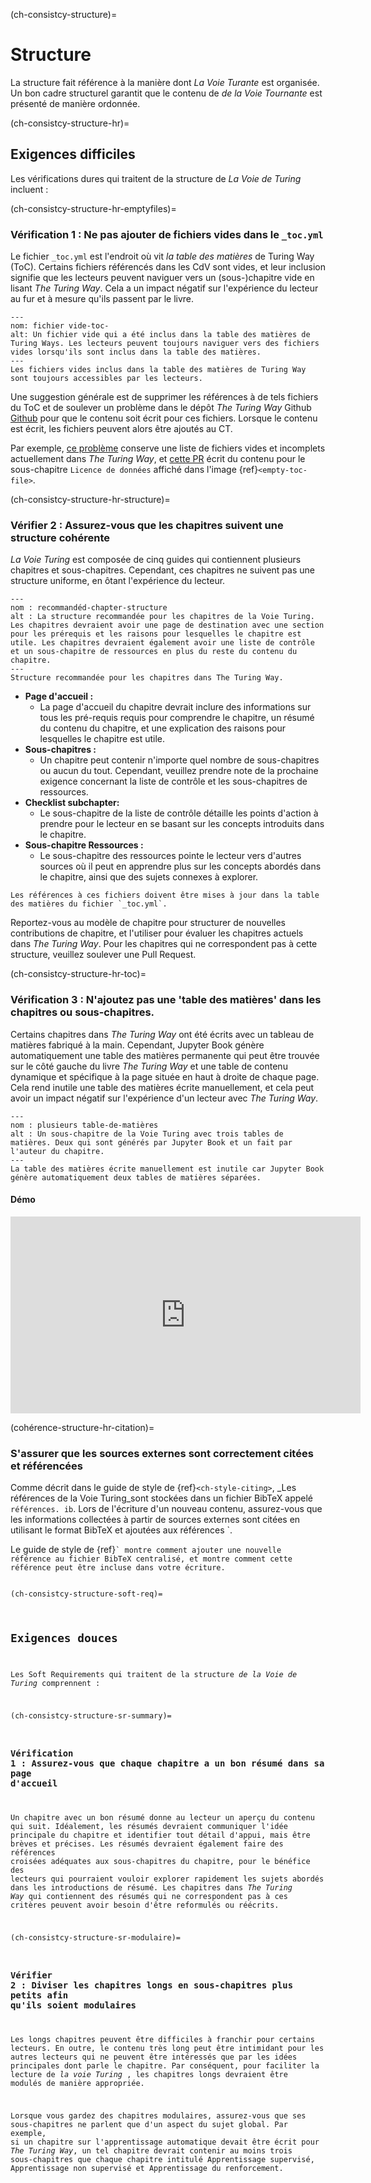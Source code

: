 (ch-consistcy-structure)=
# Structure

La structure fait référence à la manière dont _La Voie Turante_ est organisée. Un bon cadre structurel garantit que le contenu de _de la Voie Tournante_ est présenté de manière ordonnée.

(ch-consistcy-structure-hr)=
## Exigences difficiles

Les vérifications dures qui traitent de la structure de _La Voie de Turing_ incluent :

(ch-consistcy-structure-hr-emptyfiles)=
### Vérification 1 : Ne pas ajouter de fichiers vides dans le `_toc.yml`

Le fichier `_toc.yml` est l'endroit où vit _la table des matières_ de Turing Way (ToC). Certains fichiers référencés dans les CdV sont vides, et leur inclusion signifie que les lecteurs peuvent naviguer vers un (sous-)chapitre vide en lisant _The Turing Way_. Cela a un impact négatif sur l'expérience du lecteur au fur et à mesure qu'ils passent par le livre.

```{figure} ../../figures/empty-toc-file.png
---
nom: fichier vide-toc-
alt: Un fichier vide qui a été inclus dans la table des matières de Turing Ways. Les lecteurs peuvent toujours naviguer vers des fichiers vides lorsqu'ils sont inclus dans la table des matières.
---
Les fichiers vides inclus dans la table des matières de Turing Way sont toujours accessibles par les lecteurs.
```

Une suggestion générale est de supprimer les références à de tels fichiers du ToC et de soulever un problème dans le dépôt _The Turing Way_ Github [Github](https://github.com/alan-turing-institute/the-turing-way) pour que le contenu soit écrit pour ces fichiers. Lorsque le contenu est écrit, les fichiers peuvent alors être ajoutés au CT.

Par exemple, [ce problème](https://github.com/alan-turing-institute/the-turing-way/issues/1391) conserve une liste de fichiers vides et incomplets actuellement dans _The Turing Way_, et [cette PR](https://github.com/alan-turing-institute/the-turing-way/pull/1448) écrit du contenu pour le sous-chapitre `Licence de données` affiché dans l'image {ref}`<empty-toc-file>`.

(ch-consistcy-structure-hr-structure)=
### Vérifier 2 : Assurez-vous que les chapitres suivent une structure cohérente

_La Voie Turing_ est composée de cinq guides qui contiennent plusieurs chapitres et sous-chapitres. Cependant, ces chapitres ne suivent pas une structure uniforme, en ôtant l'expérience du lecteur.

```{figure} ../../figures/recommended-chapter-structure.png
---
nom : recommandéd-chapter-structure
alt : La structure recommandée pour les chapitres de la Voie Turing. Les chapitres devraient avoir une page de destination avec une section pour les prérequis et les raisons pour lesquelles le chapitre est utile. Les chapitres devraient également avoir une liste de contrôle et un sous-chapitre de ressources en plus du reste du contenu du chapitre.
---
Structure recommandée pour les chapitres dans The Turing Way.
```

- **Page d'accueil :**
    - La page d'accueil du chapitre devrait inclure des informations sur tous les pré-requis requis pour comprendre le chapitre, un résumé du contenu du chapitre, et une explication des raisons pour lesquelles le chapitre est utile.
- **Sous-chapitres :**
    - Un chapitre peut contenir n'importe quel nombre de sous-chapitres ou aucun du tout. Cependant, veuillez prendre note de la prochaine exigence concernant la liste de contrôle et les sous-chapitres de ressources.
- **Checklist subchapter:**
    - Le sous-chapitre de la liste de contrôle détaille les points d'action à prendre pour le lecteur en se basant sur les concepts introduits dans le chapitre.
- **Sous-chapitre Ressources :**
    - Le sous-chapitre des ressources pointe le lecteur vers d'autres sources où il peut en apprendre plus sur les concepts abordés dans le chapitre, ainsi que des sujets connexes à explorer.


```{attention} Please note that making chapters follow this structure may require splitting some of the existing content into new files.
Les références à ces fichiers doivent être mises à jour dans la table des matières du fichier `_toc.yml`.
```

Reportez-vous au modèle de chapitre [](https://github.com/alan-turing-institute/the-turing-way/tree/main/book/templates/chapter-template) pour structurer de nouvelles contributions de chapitre, et l'utiliser pour évaluer les chapitres actuels dans _The Turing Way_. Pour les chapitres qui ne correspondent pas à cette structure, veuillez soulever une Pull Request.


(ch-consistcy-structure-hr-toc)=
### Vérification 3 : N'ajoutez pas une 'table des matières' dans les chapitres ou sous-chapitres.

Certains chapitres dans _The Turing Way_ ont été écrits avec un tableau de matières fabriqué à la main. Cependant, Jupyter Book génère automatiquement une table des matières permanente qui peut être trouvée sur le côté gauche du livre _The Turing Way_ et une table de contenu dynamique et spécifique à la page située en haut à droite de chaque page. Cela rend inutile une table des matières écrite manuellement, et cela peut avoir un impact négatif sur l'expérience d'un lecteur avec _The Turing Way_.

```{figure} ../../figures/many-table-of-contents.png
---
nom : plusieurs table-de-matières
alt : Un sous-chapitre de la Voie Turing avec trois tables de matières. Deux qui sont générés par Jupyter Book et un fait par l'auteur du chapitre.
---
La table des matières écrite manuellement est inutile car Jupyter Book génère automatiquement deux tables de matières séparées.
```
#### Démo

<div class="video-content">
    <iframe width="560" height="315" src="https://www.youtube.com/embed/zKWrvgCxSB0" frameborder="0" allow="accelerometer; autoplay; clipboard-write; encrypted-media; gyroscope; picture-in-picture" allowfullscreen></iframe>
</div>

(cohérence-structure-hr-citation)=
### S'assurer que les sources externes sont correctement citées et référencées

Comme décrit dans le guide de style de {ref}`<ch-style-citing>`, _Les références de la Voie Turing_sont stockées dans un fichier BibTeX appelé `références. ib`. Lors de l'écriture d'un nouveau contenu, assurez-vous que les informations collectées à partir de sources externes sont citées en utilisant le format BibTeX et ajoutées aux références `.</p>

<p spaces-before="0">Le guide de style de {ref}<code><ch-style-citing>` montre comment ajouter une nouvelle référence au fichier BibTeX centralisé, et montre comment cette référence peut être incluse dans votre écriture.


(ch-consistcy-structure-soft-req)=
## Exigences douces

Les Soft Requirements qui traitent de la structure _de la Voie de Turing_ comprennent :

(ch-consistcy-structure-sr-summary)=
### Vérification 1 : Assurez-vous que chaque chapitre a un bon résumé dans sa page d'accueil

Un chapitre avec un bon résumé donne au lecteur un aperçu du contenu qui suit. Idéalement, les résumés devraient communiquer l'idée principale du chapitre et identifier tout détail d'appui, mais être brèves et précises. Les résumés devraient également faire des références croisées adéquates aux sous-chapitres du chapitre, pour le bénéfice des lecteurs qui pourraient vouloir explorer rapidement les sujets abordés dans les introductions de résumé. Les chapitres dans _The Turing Way_ qui contiennent des résumés qui ne correspondent pas à ces critères peuvent avoir besoin d'être reformulés ou réécrits.


(ch-consistcy-structure-sr-modulaire)=
### Vérifier 2 : Diviser les chapitres longs en sous-chapitres plus petits afin qu'ils soient modulaires

Les longs chapitres peuvent être difficiles à franchir pour certains lecteurs. En outre, le contenu très long peut être intimidant pour les autres lecteurs qui ne peuvent être intéressés que par les idées principales dont parle le chapitre. Par conséquent, pour faciliter la lecture de  _la voie Turing_ , les chapitres longs devraient être modulés de manière appropriée.

Lorsque vous gardez des chapitres modulaires, assurez-vous que ses sous-chapitres ne parlent que d'un aspect du sujet global. Par exemple, si un chapitre sur l'apprentissage automatique devait être écrit pour _The Turing Way_, un tel chapitre devrait contenir au moins trois sous-chapitres que chaque chapitre intitulé Apprentissage supervisé, Apprentissage non supervisé et Apprentissage du renforcement.
